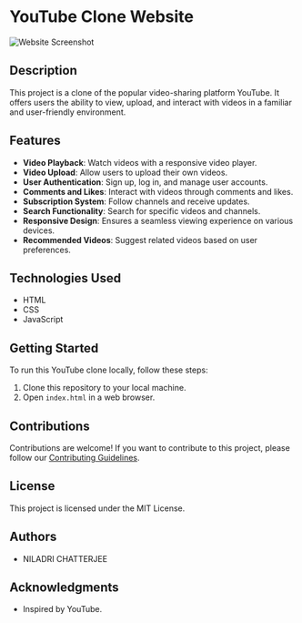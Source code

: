 # YouTube Clone Website

![Website Screenshot](https://github.com/niladri-1/YouTube-Clone-Website/blob/main/Demo.png)

## Description

This project is a clone of the popular video-sharing platform YouTube. It offers users the ability to view, upload, and interact with videos in a familiar and user-friendly environment.

## Features

- **Video Playback**: Watch videos with a responsive video player.
- **Video Upload**: Allow users to upload their own videos.
- **User Authentication**: Sign up, log in, and manage user accounts.
- **Comments and Likes**: Interact with videos through comments and likes.
- **Subscription System**: Follow channels and receive updates.
- **Search Functionality**: Search for specific videos and channels.
- **Responsive Design**: Ensures a seamless viewing experience on various devices.
- **Recommended Videos**: Suggest related videos based on user preferences.

## Technologies Used

- HTML
- CSS
- JavaScript

## Getting Started

To run this YouTube clone locally, follow these steps:

1. Clone this repository to your local machine.
2. Open `index.html` in a web browser.

## Contributions

Contributions are welcome! If you want to contribute to this project, please follow our [Contributing Guidelines](CONTRIBUTING.md).

## License

This project is licensed under the MIT License.

## Authors

- NILADRI CHATTERJEE

## Acknowledgments

- Inspired by YouTube.
